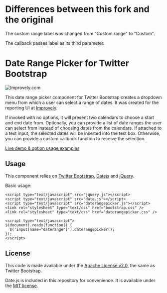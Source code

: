 # Differences between this fork and the original

The custom range label was changed from "Custom range" to "Custom".

The callback passes label as its third parameter.


# Date Range Picker for Twitter Bootstrap

![Improvely.com](http://www.dangrossman.info/wp-content/themes/2012/daterangepicker.png)

This date range picker component for Twitter Bootstrap creates a dropdown menu from which a user can 
select a range of dates. It was created for the reporting UI at [Improvely](http://www.improvely.com).

If invoked with no options, it will present two calendars to choose a start 
and end date from. Optionally, you can provide a list of date ranges the user can select from instead 
of choosing dates from the calendars. If attached to a text input, the selected dates will be inserted 
into the text box. Otherwise, you can provide a custom callback function to receive the selection.

[Live demo &amp; option usage examples](http://www.dangrossman.info/2012/08/20/a-date-range-picker-for-twitter-bootstrap/)

## Usage

This component relies on [Twitter Bootstrap](http://twitter.github.com/bootstrap/), 
[Datejs](http://www.datejs.com/) and [jQuery](http://jquery.com/).

Basic usage:

```
<script type="text/javascript" src="jquery.js"></script>
<script type="text/javascript" src="date.js"></script>
<script type="text/javascript" src="daterangepicker.js"></script>
<link rel="stylesheet" type="text/css" href="bootstrap.css" />
<link rel="stylesheet" type="text/css" href="daterangepicker.css" />

<script type="text/javascript">
$(document).ready(function() {
  $('input[name="daterange"]').daterangepicker();
});
</script>
```


## License

This code is made available under the [Apache License v2.0](http://www.apache.org/licenses/LICENSE-2.0), 
the same as Twitter Bootstrap.

Date.js is included in this repository for convenience. It is available under the 
[MIT license](http://www.opensource.org/licenses/mit-license.php).
